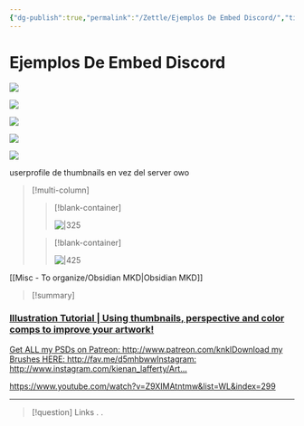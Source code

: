 ```yaml
---
{"dg-publish":true,"permalink":"/Zettle/Ejemplos De Embed Discord/","title":"Ejemplos de Embed Discord","updated":"2023-11-20T19:28:46.666-05:00"}
---
```



# Ejemplos De Embed Discord

![](https://i.imgur.com/IXnE1Ph.png)

![](https://i.imgur.com/9wXkJXD.png)

![](https://i.imgur.com/ychbIG5.png)

![](https://i.imgur.com/AAJ9QyM.png)

![](https://i.imgur.com/fUrpdnM.png)

userprofile de thumbnails en vez del server owo

> [!multi-column]
> 
> > [!blank-container]
> > 
> > ![|325](https://i.imgur.com/tT8KN2x.jpg)
> > 
> 
> > [!blank-container]
> > 
> > ![|425](https://i.imgur.com/ltEJt7J.png)
> > 
> 
[[Misc - To organize/Obsidian MKD\|Obsidian MKD]]
> [!summary] 
> 
<div class="rich-link-card-container"><a class="rich-link-card" href="https://www.youtube.com/watch?v=Z9XIMAtntmw&list=WL&index=299" target="_blank">
	<div class="rich-link-image-container">
		<div class="rich-link-image" style="background-image: url('https://www.youtube.com/embed/Z9XIMAtntmw?feature=oembed')">
	</div>
	</div>
	<div class="rich-link-card-text">
		<h3 class="rich-link-card-title">Illustration Tutorial | Using thumbnails, perspective and color comps to improve your artwork!</h1>
		<p class="rich-link-card-description">
		Get ALL my PSDs on Patreon: http://www.patreon.com/knklDownload my Brushes HERE: http://fav.me/d5mhbwwInstagram: http://www.instagram.com/kienan_lafferty/Art...
		</p>
		<p class="rich-link-href">
		https://www.youtube.com/watch?v=Z9XIMAtntmw&list=WL&index=299
		</p>
	</div>
</a></div>

- - - 
> [!question] Links
> .
> .
